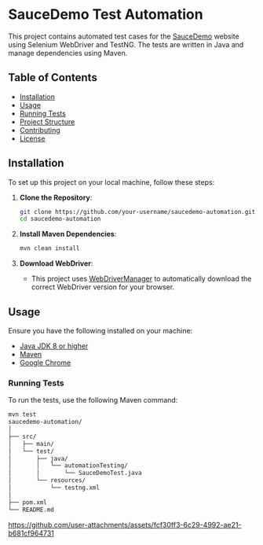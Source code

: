 # SauceDemo Test Automation

This project contains automated test cases for the [SauceDemo](https://www.saucedemo.com/) website using Selenium WebDriver and TestNG. The tests are written in Java and manage dependencies using Maven.

## Table of Contents

- [Installation](#installation)
- [Usage](#usage)
- [Running Tests](#running-tests)
- [Project Structure](#project-structure)
- [Contributing](#contributing)
- [License](#license)

## Installation

To set up this project on your local machine, follow these steps:

1. **Clone the Repository**:
    ```bash
    git clone https://github.com/your-username/saucedemo-automation.git
    cd saucedemo-automation
    ```

2. **Install Maven Dependencies**:
    ```bash
    mvn clean install
    ```

3. **Download WebDriver**:
   - This project uses [WebDriverManager](https://github.com/bonigarcia/webdrivermanager) to automatically download the correct WebDriver version for your browser.

## Usage

Ensure you have the following installed on your machine:

- [Java JDK 8 or higher](https://www.oracle.com/java/technologies/javase-jdk11-downloads.html)
- [Maven](https://maven.apache.org/install.html)
- [Google Chrome](https://www.google.com/chrome/)

### Running Tests

To run the tests, use the following Maven command:

```bash
mvn test
saucedemo-automation/
│
├── src/
│   ├── main/
│   └── test/
│       ├── java/
│       │   └── automationTesting/
│       │       └── SauceDemoTest.java
│       └── resources/
│           └── testng.xml
│
├── pom.xml
└── README.md
```
https://github.com/user-attachments/assets/fcf30ff3-6c29-4992-ae21-b681cf964731
